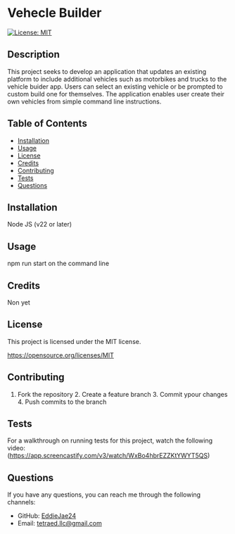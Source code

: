 # Vehecle Builder
 [![License: MIT](https://img.shields.io/badge/License-MIT-yellow.svg)](https://opensource.org/licenses/MIT)

  ## Description
  This project seeks to develop an application that updates an existing platform to include additional vehicles such as motorbikes and trucks to the vehicle buider app. Users can select an existing vehicle or be prompted to custom build one for themselves. The application enables user create their own vehicles from simple command line instructions. 

  ## Table of Contents
  - [Installation](#installation)
  - [Usage](#usage)
  - [License](#license)
  - [Credits](#credits)
  - [Contributing](#contributing)
  - [Tests](#tests)
  - [Questions](#questions)

  ## Installation
  Node JS (v22 or later)

  ## Usage
  npm run start on the command line

  ## Credits
  Non yet
  

  ## License
  This project is licensed under the MIT license.

  https://opensource.org/licenses/MIT

  ## Contributing
  1. Fork the repository 2. Create a feature branch 3. Commit ypour changes 4. Push commits to the branch

  ## Tests
  For a walkthrough on running tests for this project, watch the following video:
  (https://app.screencastify.com/v3/watch/WxBo4hbrEZZKtYWYT5QS)


  ## Questions
  If you have any questions, you can reach me through the following channels:
  - GitHub: [EddieJae24](https://github.com/EddieJae24)
  - Email: tetraed.llc@gmail.com